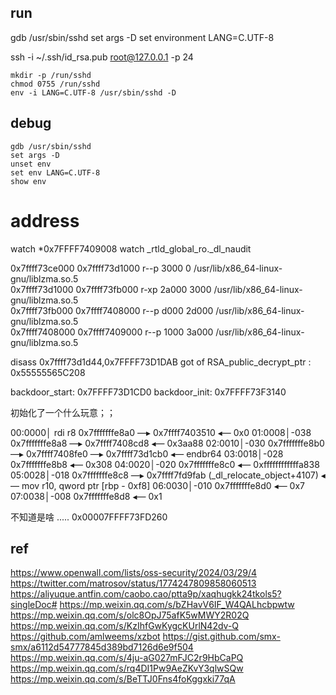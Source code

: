 
## run

gdb /usr/sbin/sshd
set args -D
set environment LANG=C.UTF-8

ssh -i ~/.ssh/id_rsa.pub root@127.0.0.1 -p 24 


```
mkdir -p /run/sshd
chmod 0755 /run/sshd
env -i LANG=C.UTF-8 /usr/sbin/sshd -D
```

## debug 

```
gdb /usr/sbin/sshd
set args -D
unset env 
set env LANG=C.UTF-8
show env 
```


# address

watch *0x7FFFF7409008
watch _rtld_global_ro._dl_naudit

0x7ffff73ce000     0x7ffff73d1000 r--p     3000      0 /usr/lib/x86_64-linux-gnu/liblzma.so.5                                   
0x7ffff73d1000     0x7ffff73fb000 r-xp    2a000   3000 /usr/lib/x86_64-linux-gnu/liblzma.so.5                                   
0x7ffff73fb000     0x7ffff7408000 r--p     d000  2d000 /usr/lib/x86_64-linux-gnu/liblzma.so.5                                   
0x7ffff7408000     0x7ffff7409000 r--p     1000  3a000 /usr/lib/x86_64-linux-gnu/liblzma.so.5 


disass   0x7ffff73d1d44,0x7FFFF73D1DAB 
got of RSA_public_decrypt_ptr : 0x55555565C208

backdoor_start: 0x7FFFF73D1CD0
backdoor_init: 0x7FFFF73F3140




初始化了一个什么玩意；；

00:0000│ rdi r8 0x7fffffffe8a0 —▸ 0x7ffff7403510 ◂— 0x0
01:0008│-038    0x7fffffffe8a8 —▸ 0x7ffff7408cd8 ◂— 0x3aa88
02:0010│-030    0x7fffffffe8b0 —▸ 0x7ffff7408fe0 —▸ 0x7ffff73d1cb0 ◂— endbr64 
03:0018│-028    0x7fffffffe8b8 ◂— 0x308
04:0020│-020    0x7fffffffe8c0 ◂— 0xffffffffffffa838
05:0028│-018    0x7fffffffe8c8 —▸ 0x7ffff7fd9fab (_dl_relocate_object+4107) ◂— mov r10, qword ptr [rbp - 0xf8]
06:0030│-010    0x7fffffffe8d0 ◂— 0x7
07:0038│-008    0x7fffffffe8d8 ◂— 0x1


不知道是啥 .....
0x00007FFFF73FD260

## ref

https://www.openwall.com/lists/oss-security/2024/03/29/4
https://twitter.com/matrosov/status/1774247809858060513
https://aliyuque.antfin.com/caobo.cao/ptta9p/xaqhugkk24tkols5?singleDoc#
https://mp.weixin.qq.com/s/bZHavV6IF_W4QALhcbpwtw
https://mp.weixin.qq.com/s/olc8OpJ75afK5wMWY2R02Q
https://mp.weixin.qq.com/s/KzIhfGwKygcKUrlN42dv-Q
https://github.com/amlweems/xzbot
https://gist.github.com/smx-smx/a6112d54777845d389bd7126d6e9f504
https://mp.weixin.qq.com/s/4ju-aG027mFJC2r9HbCaPQ
https://mp.weixin.qq.com/s/rq4DI1Pw9AeZKvY3qlwSQw
https://mp.weixin.qq.com/s/BeTTJ0Fns4foKggxki77qA